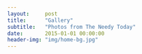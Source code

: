 ```yaml
---
layout:     post
title:      "Gallery"
subtitle:   "Photos from The Needy Today"
date:       2015-01-01 00:00:00
header-img: "img/home-bg.jpg"
---
```


<img style="display:inline-block;max-width: 350px" src="{{ site.baseurl }}/img/11.jpg" alt="">
<img style="display:inline-block;max-width: 350px" src="{{ site.baseurl }}/img/12.png" alt="">
<img style="display:inline-block;max-width: 350px" src="{{ site.baseurl }}/img/13.jpg" alt="">

<img style="display:inline-block;max-width: 350px" src="{{ site.baseurl }}/img/21.jpg" alt="">
<img style="display:inline-block;max-width: 350px" src="{{ site.baseurl }}/img/22.jpg" alt="">
<img style="display:inline-block;max-width: 350px" src="{{ site.baseurl }}/img/23.jpg" alt="">

<img style="display:inline-block;max-width: 350px" src="{{ site.baseurl }}/img/31.jpg" alt="">
<img style="display:inline-block;max-width: 350px" src="{{ site.baseurl }}/img/32.jpg" alt="">
<img style="display:inline-block;max-width: 350px" src="{{ site.baseurl }}/img/33.jpg" alt="">

<img style="display:inline-block;max-width: 350px" src="{{ site.baseurl }}/img/41.jpg" alt="">
<img style="display:inline-block;max-width: 350px" src="{{ site.baseurl }}/img/42.jpg" alt="">
<img style="display:inline-block;max-width: 350px" src="{{ site.baseurl }}/img/43.jpg" alt="">

<img style="display:inline-block;max-width: 350px" src="{{ site.baseurl }}/img/gallery/slide2.jpg" alt="">
<img style="display:inline-block;max-width: 350px" src="{{ site.baseurl }}/img/gallery/slide3.jpg" alt="">

<img style="display:inline-block;max-width: 350px" src="{{ site.baseurl }}/img/gallery/1.jpg" alt="">
<img style="display:inline-block;max-width: 350px" src="{{ site.baseurl }}/img/gallery/10s.jpg" alt="">

<img style="display:inline-block;max-width: 350px" src="{{ site.baseurl }}/img/gallery/11s.jpg" alt="">
<img style="display:inline-block;max-width: 350px" src="{{ site.baseurl }}/img/gallery/12s.jpg" alt="">

<img style="display:inline-block;max-width: 350px" src="{{ site.baseurl }}/img/gallery/13s.jpg" alt="">
<img style="display:inline-block;max-width: 350px" src="{{ site.baseurl }}/img/gallery/14s.jpg" alt="">

<img style="display:inline-block;max-width: 350px" src="{{ site.baseurl }}/img/gallery/15s.jpg" alt="">
<img style="display:inline-block;max-width: 350px" src="{{ site.baseurl }}/img/gallery/16.jpg" alt="">

<img style="display:inline-block;max-width: 350px" src="{{ site.baseurl }}/img/gallery/2.jpg" alt="">
<img style="display:inline-block;max-width: 350px" src="{{ site.baseurl }}/img/gallery/4.jpg" alt="">

<img style="display:inline-block;max-width: 350px" src="{{ site.baseurl }}/img/gallery/5.jpg" alt="">
<img style="display:inline-block;max-width: 350px" src="{{ site.baseurl }}/img/gallery/51.JPG" alt="">

<img style="display:inline-block;max-width: 350px" src="{{ site.baseurl }}/img/gallery/52.JPG" alt="">
<img style="display:inline-block;max-width: 350px" src="{{ site.baseurl }}/img/gallery/53.JPG" alt="">

<img style="display:inline-block;max-width: 350px" src="{{ site.baseurl }}/img/gallery/54.JPG" alt="">
<img style="display:inline-block;max-width: 350px" src="{{ site.baseurl }}/img/gallery/55.JPG" alt="">

<img style="display:inline-block;max-width: 350px" src="{{ site.baseurl }}/img/gallery/56.JPG" alt="">
<img style="display:inline-block;max-width: 350px" src="{{ site.baseurl }}/img/gallery/57.JPG" alt="">

<img style="display:inline-block;max-width: 350px" src="{{ site.baseurl }}/img/gallery/58.JPG" alt="">
<img style="display:inline-block;max-width: 350px" src="{{ site.baseurl }}/img/gallery/59.JPG" alt="">

<img style="display:inline-block;max-width: 350px" src="{{ site.baseurl }}/img/gallery/60.JPG" alt="">
<img style="display:inline-block;max-width: 350px" src="{{ site.baseurl }}/img/gallery/61.JPG" alt="">

<img style="display:inline-block;max-width: 350px" src="{{ site.baseurl }}/img/gallery/62.JPG" alt="">
<img style="display:inline-block;max-width: 350px" src="{{ site.baseurl }}/img/gallery/7s.jpg" alt="">

<img style="display:inline-block;max-width: 350px" src="{{ site.baseurl }}/img/gallery/8s.jpg" alt="">
<img style="display:inline-block;max-width: 350px" src="{{ site.baseurl }}/img/gallery/9s.jpg" alt="">

<img style="display:inline-block;max-width: 350px" src="{{ site.baseurl }}/img/gallery/SDC18825.JPG" alt="">
<img style="display:inline-block;max-width: 350px" src="{{ site.baseurl }}/img/gallery/SDC18826.JPG" alt="">

<img style="display:inline-block;max-width: 350px" src="{{ site.baseurl }}/img/gallery/SDC18827.JPG" alt="">
<img style="display:inline-block;max-width: 350px" src="{{ site.baseurl }}/img/gallery/SDC18828.JPG" alt="">

<img style="display:inline-block;max-width: 350px" src="{{ site.baseurl }}/img/gallery/SDC18829.JPG" alt="">
<img style="display:inline-block;max-width: 350px" src="{{ site.baseurl }}/img/gallery/SDC18830.JPG" alt="">

<img style="display:inline-block;max-width: 350px" src="{{ site.baseurl }}/img/gallery/SDC18831.JPG" alt="">
<img style="display:inline-block;max-width: 350px" src="{{ site.baseurl }}/img/gallery/SDC18832.JPG" alt="">

<img style="display:inline-block;max-width: 350px" src="{{ site.baseurl }}/img/gallery/SDC18833.JPG" alt="">
<img style="display:inline-block;max-width: 350px" src="{{ site.baseurl }}/img/gallery/SDC18834.JPG" alt="">

<img style="display:inline-block;max-width: 350px" src="{{ site.baseurl }}/img/gallery/SDC18835.JPG" alt="">
<img style="display:inline-block;max-width: 350px" src="{{ site.baseurl }}/img/gallery/SDC18836.JPG" alt="">

<img style="display:inline-block;max-width: 350px" src="{{ site.baseurl }}/img/gallery/SDC18837.JPG" alt="">
<img style="display:inline-block;max-width: 350px" src="{{ site.baseurl }}/img/gallery/SDC18838.JPG" alt="">

<img style="display:inline-block;max-width: 350px" src="{{ site.baseurl }}/img/gallery/SDC18839.JPG" alt="">
<img style="display:inline-block;max-width: 350px" src="{{ site.baseurl }}/img/gallery/SDC18841.JPG" alt="">

<img style="display:inline-block;max-width: 350px" src="{{ site.baseurl }}/img/gallery/SDC18842.JPG" alt="">
<img style="display:inline-block;max-width: 350px" src="{{ site.baseurl }}/img/gallery/SDC18844.JPG" alt="">

<img style="display:inline-block;max-width: 350px" src="{{ site.baseurl }}/img/gallery/SDC18845.JPG" alt="">
<img style="display:inline-block;max-width: 350px" src="{{ site.baseurl }}/img/gallery/SDC18846.JPG" alt="">

<img style="display:inline-block;max-width: 350px" src="{{ site.baseurl }}/img/gallery/SDC18848.JPG" alt="">
<img style="display:inline-block;max-width: 350px" src="{{ site.baseurl }}/img/gallery/SDC18849.JPG" alt="">

<img style="display:inline-block;max-width: 350px" src="{{ site.baseurl }}/img/gallery/SDC18850.JPG" alt="">
<img style="display:inline-block;max-width: 350px" src="{{ site.baseurl }}/img/gallery/SDC18851.JPG" alt="">

<img style="display:inline-block;max-width: 350px" src="{{ site.baseurl }}/img/gallery/SDC18852.JPG" alt="">
<img style="display:inline-block;max-width: 350px" src="{{ site.baseurl }}/img/gallery/SDC18853.JPG" alt="">

<img style="display:inline-block;max-width: 350px" src="{{ site.baseurl }}/img/gallery/SDC18854.JPG" alt="">
<img style="display:inline-block;max-width: 350px" src="{{ site.baseurl }}/img/gallery/SDC18855.JPG" alt="">

<img style="display:inline-block;max-width: 350px" src="{{ site.baseurl }}/img/gallery/SDC18856.JPG" alt="">
<img style="display:inline-block;max-width: 350px" src="{{ site.baseurl }}/img/gallery/SDC18857.JPG" alt="">

<img style="display:inline-block;max-width: 350px" src="{{ site.baseurl }}/img/gallery/SDC18858.JPG" alt="">
